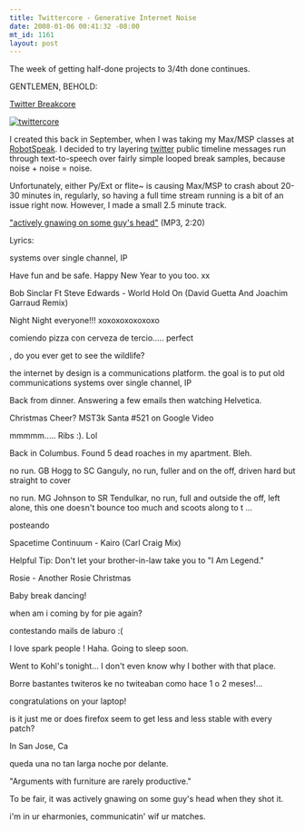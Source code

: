 ```yaml
--- 
title: Twittercore - Generative Internet Noise
date: 2008-01-06 00:41:32 -08:00
mt_id: 1161
layout: post
---
```

The week of getting half-done projects to 3/4th done continues.

GENTLEMEN, BEHOLD:

[Twitter Breakcore][1]

[![twittercore][2]][3]

I created this back in September, when I was taking my Max/MSP classes at [RobotSpeak][4]. I decided to try layering [twitter][5] public timeline messages run through text-to-speech over fairly simple looped break samples, because noise + noise = noise.

Unfortunately, either Py/Ext or flite~ is causing Max/MSP to crash about 20-30 minutes in, regularly, so having a full time stream running is a bit of an issue right now. However, I made a small 2.5 minute track. 

["actively gnawing on some guy's head"][6] (MP3, 2:20)

Lyrics:

systems over single channel, IP

Have fun and be safe. Happy New Year to you too. xx

Bob Sinclar Ft Steve Edwards - World Hold On (David Guetta And Joachim Garraud Remix)

Night Night everyone!!! xoxoxoxoxoxoxo

comiendo pizza con cerveza de tercio..... perfect

, do you ever get to see the wildlife?

the internet by design is a communications platform. the goal is to put old communications systems over single channel, IP

Back from dinner. Answering a few emails then watching Helvetica.

Christmas Cheer? MST3k Santa #521 on Google Video

mmmmm..... Ribs :). Lol

Back in Columbus. Found 5 dead roaches in my apartment. Bleh.

no run. GB Hogg to SC Ganguly, no run, fuller and on the off, driven hard but straight to cover

no run. MG Johnson to SR Tendulkar, no run, full and outside the off, left alone, this one doesn't bounce too much and scoots along to t ...

posteando

Spacetime Continuum - Kairo (Carl Craig Mix)

Helpful Tip: Don't let your brother-in-law take you to "I Am Legend."

Rosie - Another Rosie Christmas

Baby break dancing!

when am i coming by for pie again?

contestando mails de laburo :(

I love spark people ! Haha. Going to sleep soon.

Went to Kohl's tonight... I don't even know why I bother with that place.

Borre bastantes twiteros ke no twiteaban como hace 1 o 2 meses!...

congratulations on your laptop!

is it just me or does firefox seem to get less and less stable with every patch?

In San Jose, Ca

queda una no tan larga noche por delante.

"Arguments with furniture are rarely productive."

To be fair, it was actively gnawing on some guy's head when they shot it.

i'm in ur eharmonies, communicatin' wif ur matches. 

   [1]: http://www.30helensagree.com/mcinterwebz/
   [2]: http://farm3.static.flickr.com/2189/2139791847_34dca32750_m.jpg
   [3]: http://www.flickr.com/photos/qdot76367/2139791847/ (twittercore by qdot76367, on Flickr)
   [4]: http://www.robotspeak.com
   [5]: http://www.twitter.com
   [6]: http://www.30helensagree.com/mcinterwebz/twittercore1.mp3


